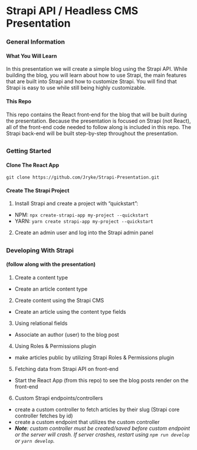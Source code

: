 # Strapi API / Headless CMS Presentation

### General Information

#### What You Will Learn
In this presentation we will create a simple blog using the Strapi API.  While building the blog, you will learn about how to use Strapi, the main features that are built into Strapi and how to customize Strapi.  You will find that Strapi is easy to use while still being highly customizable.   

#### This Repo
This repo contains the React front-end for the blog that will be built during the presentation.  Because the presentation is focused on Strapi (not React), all of the front-end code needed to follow along is included in this repo.  The Strapi back-end will be built step-by-step throughout the presentation.
## 

### Getting Started 

#### Clone The React App
`git clone https://github.com/Jryke/Strapi-Presentation.git`

#### Create The Strapi Project
1. Install Strapi and create a project with “quickstart”:
 * NPM: `npx create-strapi-app my-project --quickstart`
 * YARN: `yarn create strapi-app my-project --quickstart`

2. Create an admin user and log into the Strapi admin panel 
## 

### Developing With Strapi 
#### (follow along with the presentation)
1. Create a content type
 * Create an article content type
2. Create content using the Strapi CMS
 * Create an article using the content type fields
3. Using relational fields
 * Associate an author (user) to the blog post 
4. Using Roles & Permissions plugin
 * make articles public by utilizing Strapi Roles & Permissions plugin
5. Fetching data from Strapi API on front-end
 * Start the React App (from this repo) to see the blog posts render on the front-end
6. Custom Strapi endpoints/controllers
 * create a custom controller to fetch articles by their slug (Strapi core controller fetches by id)
 * create a custom endpoint that utilizes the custom controller
 * _**Note**: custom controller must be created/saved before custom endpoint or the server will crash.  If server crashes, restart using `npm run develop` or `yarn develop`._
